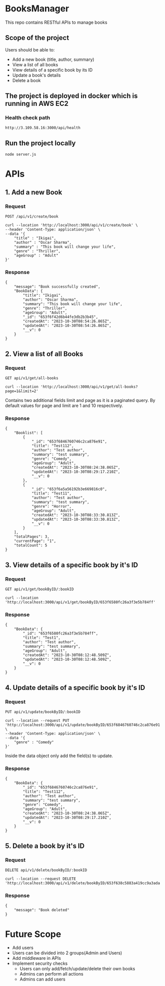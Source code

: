 # BooksManager
This repo contains RESTful APIs to manage books

## Scope of the project
Users should be able to:
  * Add a new book (title, author, summary)
  * View a list of all books
  * View details of a specific book by its ID
  * Update a book's details
  * Delete a book

## The project is deployed in docker which is running in AWS EC2

### Health check path
```
http://3.109.58.16:3000/api/health
```
## Run the project locally
```
node server.js
```

# APIs 

## 1. Add a new Book
### Request
`POST /api/v1/create/book`

```
curl --location 'http://localhost:3000/api/v1/create/book' \
--header 'Content-Type: application/json' \
--data '{
    "title" : "Ikigai",
    "author" : "Oscar Sharma",
    "summary" : "This book will change your life",
    "genre" : "Thriller",
    "ageGroup" : "Adult"
}'
```
### Response
```
{
    "message": "Book successfully created",
    "BookData": {
        "title": "Ikigai",
        "author": "Oscar Sharma",
        "summary": "This book will change your life",
        "genre": "Thriller",
        "ageGroup": "Adult",
        "_id": "653f6f42d6b44fe3db2b3b45",
        "createdAt": "2023-10-30T08:54:26.865Z",
        "updatedAt": "2023-10-30T08:54:26.865Z",
        "__v": 0
    }
}
```

## 2. View a list of all Books
### Request
`GET api/v1/get/all-books`

```
curl --location 'http://localhost:3000/api/v1/get/all-books?page=1&limit=2'
```
Contains two additional fields limit and page as it is a paginated query. By default values for page and limit are 1 and 10 respectively.
### Response
```
{
    "Booklist": [
        {
            "_id": "653f6846760746c2ca876e91",
            "title": "Test112",
            "author": "Test author",
            "summary": "test summary",
            "genre": "Comedy",
            "ageGroup": "Adult",
            "createdAt": "2023-10-30T08:24:38.065Z",
            "updatedAt": "2023-10-30T08:29:17.210Z",
            "__v": 0
        },
        {
            "_id": "653f6a5a56192b3e669816c0",
            "title": "Test11",
            "author": "Test author",
            "summary": "test summary",
            "genre": "Horror",
            "ageGroup": "Adult",
            "createdAt": "2023-10-30T08:33:30.813Z",
            "updatedAt": "2023-10-30T08:33:30.813Z",
            "__v": 0
        }
    ],
    "totalPages": 3,
    "currentPage": "1",
    "totalCount": 5
}
```
## 3. View details of a specific book by it's ID
### Request
`GET api/v1/get/bookByID/:bookID`

```
curl --location 'http://localhost:3000/api/v1/get/bookByID/653f6580fc26a3f3e5b784ff'
```
### Response
```
{
    "BookData": {
        "_id": "653f6580fc26a3f3e5b784ff",
        "title": "Test1",
        "author": "Test author",
        "summary": "test summary",
        "ageGroup": "Adult",
        "createdAt": "2023-10-30T08:12:48.509Z",
        "updatedAt": "2023-10-30T08:12:48.509Z",
        "__v": 0
    }
}
```
## 4. Update details of a specific book by it's ID
### Request
`PUT api/v1/update/bookByID/:bookID`

```
curl --location --request PUT 'http://localhost:3000/api/v1/update/bookByID/653f6846760746c2ca876e91' \
--header 'Content-Type: application/json' \
--data '{
    "genre" : "Comedy"
}'
```
Inside the data object only add the field(s) to update.
### Response
```
{
    "BookData": {
        "_id": "653f6846760746c2ca876e91",
        "title": "Test112",
        "author": "Test author",
        "summary": "test summary",
        "genre": "Comedy",
        "ageGroup": "Adult",
        "createdAt": "2023-10-30T08:24:38.065Z",
        "updatedAt": "2023-10-30T08:29:17.210Z",
        "__v": 0
    }
}
```
## 5. Delete a book by it's ID
### Request
`DELETE api/v1/delete/bookByID/:bookID`

```
curl --location --request DELETE 'http://localhost:3000/api/v1/delete/bookByID/653f638c5883a419cc9a3ada'
```
### Response
```
{
    "message": "Book deleted"
}
```
# Future Scope

* Add users
* Users can be divided into 2 groups(Admin and Users) 
* Add middleware in APIs
* Implement security checks
    * Users can only add/fetch/update/delete their own books
    * Admins can perform all actions
    * Admins can add users
